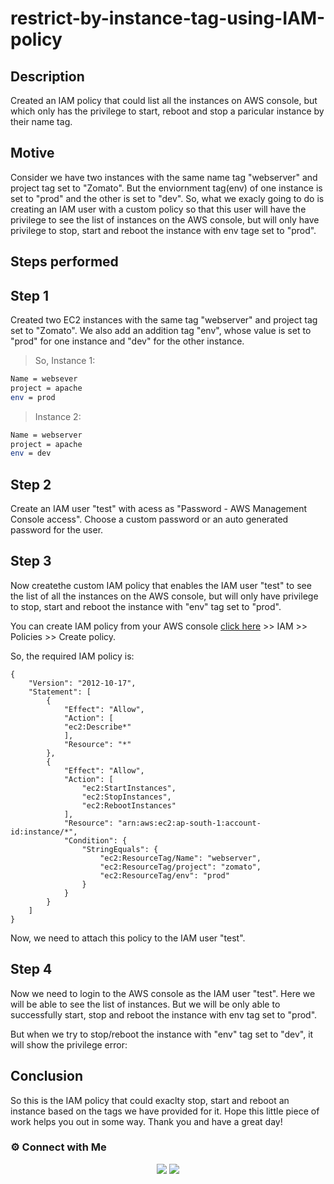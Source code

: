 # restrict-by-instance-tag-using-IAM-policy

## Description

Created an IAM policy that could list all the instances on AWS console, but which only has the privilege to start, reboot and stop a paricular instance by their name tag.

## Motive

Consider we have two instances with the same name tag "webserver" and project tag set to "Zomato". But the enviornment tag(env) of one instance is set to "prod" and the other is set to "dev". So, what we exacly going to do is creating an IAM user with a custom policy so that this user will have the privilege to see the list of instances on the AWS console, but will only have privilege to stop, start and reboot the instance with env tage set to "prod".

## Steps performed

## Step 1

Created two EC2 instances with the same tag "webserver" and project tag set to "Zomato". We also add an addition tag "env", whose value is set to "prod" for one instance and "dev" for the other instance.

> So, Instance 1:

```sh
Name = websever
project = apache
env = prod
```

> Instance 2:

```sh
Name = webserver
project = apache
env = dev
```

## Step 2

Create an IAM user "test" with acess as "Password - AWS Management Console access". Choose a custom password or an auto generated password for the user.

## Step 3

Now createthe custom IAM policy that enables the IAM user "test" to see the list of all the instances on the AWS console, but will only have privilege to stop, start and reboot the instance with "env" tag set to "prod".

You can create IAM policy from your AWS console [click here]( https://aws.amazon.com/console/ ) >> IAM >> Policies >> Create policy.

So, the required IAM policy is:

```
{
    "Version": "2012-10-17",
    "Statement": [
        {
            "Effect": "Allow",
            "Action": [
            "ec2:Describe*"
            ],
            "Resource": "*"
        },
        {
            "Effect": "Allow",
            "Action": [
                "ec2:StartInstances",
                "ec2:StopInstances",
                "ec2:RebootInstances"
            ],
            "Resource": "arn:aws:ec2:ap-south-1:account-id:instance/*",
            "Condition": {
                "StringEquals": {
                    "ec2:ResourceTag/Name": "webserver",
                    "ec2:ResourceTag/project": "zomato",
                    "ec2:ResourceTag/env": "prod"
                }
            }
        }
    ]
}
```
Now, we need to attach this policy to the IAM user "test".

## Step 4

Now we need to login to the AWS console as the IAM user "test". Here we will be able to see the list of instances. But we will be only able to successfully start, stop and reboot the instance with env tag set to "prod".

But when we try to stop/reboot the instance with "env" tag set to "dev", it will show the privilege error:

## Conclusion

So this is the IAM policy that could exaclty stop, start and reboot an instance based on the tags we have provided for it. Hope this little piece of work helps you out in some way. Thank you and have a great day!

### ⚙️ Connect with Me
<p align="center">
<a href="https://www.instagram.com/dev_anand__/"><img src="https://img.shields.io/badge/Instagram-E4405F?style=for-the-badge&logo=instagram&logoColor=white"/></a>
<a href="https://www.linkedin.com/in/dev-anand-477898201/"><img src="https://img.shields.io/badge/LinkedIn-0077B5?style=for-the-badge&logo=linkedin&logoColor=white"/></a>
